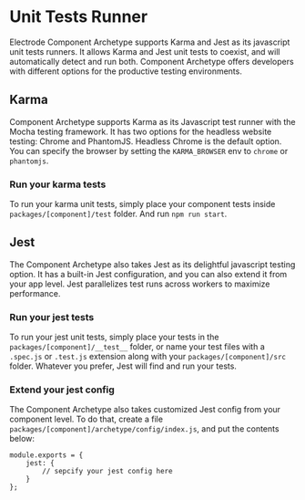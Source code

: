 # Unit Tests Runner

Electrode Component Archetype supports Karma and Jest as its javascript unit tests runners. It allows Karma and Jest unit tests to coexist, and will automatically detect and run both. Component Archetype offers developers with different options for the productive testing environments.

## Karma

Component Archetype supports Karma as its Javascript test runner with the Mocha testing framework. It has two options for the headless website testing: Chrome and PhantomJS. Headless Chrome is the default option. You can specify the browser by setting the `KARMA_BROWSER` env to `chrome` or `phantomjs`.

### Run your karma tests

To run your karma unit tests, simply place your component tests inside `packages/[component]/test` folder. And run `npm run start`.

## Jest

The Component Archetype also takes Jest as its delightful javascript testing option. It has a built-in Jest configuration, and you can also extend it from your app level. Jest parallelizes test runs across workers to maximize performance. 

### Run your jest tests

To run your jest unit tests, simply place your tests in the `packages/[component]/__test__` folder, or name your test files with a `.spec.js` or `.test.js` extension along with your `packages/[component]/src` folder. Whatever you prefer, Jest will find and run your tests.

### Extend your jest config

The Component Archetype also takes customized Jest config from your component level. To do that, create a file `packages/[component]/archetype/config/index.js`, and put the contents below:

```
module.exports = {
    jest: {
        // sepcify your jest config here
    }
};
```